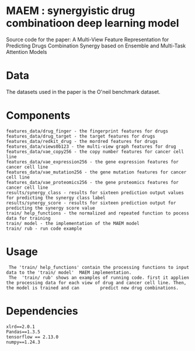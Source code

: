 #  MAEM : synergyistic drug combinatioon deep learning model 
Source code for the paper: A Multi-View Feature Representation for Predicting Drugs Combination Synergy based on Ensemble and Multi-Task Attention Models
# Data
The datasets used in the paper is the O'neil benchmark dataset.
# Components

    features_data/drug_finger - the fingerprint features for drugs 
    features_data/drug_target - the target features for drugs 
    features_data/redkit_drug - the mordred features for drugs 
    features_data/views0b123 - the multi-view graph features for drug
    features_data/vae_copy256 - the copy number features for cancer cell line 
    features_data/vae_expression256 - the gene expression features for cancer cell line 
    features_data/vae_mutation256 - the gene mutation features for cancer cell line 
    features_data/vae_proteomics256 - the gene proteomics features for cancer cell line 
    results/synergy_class - results for sixteen prediction output values for predicting the synergy class label
    results/synergy_score - results for sixteen prediction output for predicting the synergy score value
    train/ help_functions - the normalized and repeated function to pocess data for training
    train/ model - the implementation of the MAEM model
    train/ rub - run code example
   
 # Usage
     The 'train/ help_functions' contain the processing functions to input data to the 'train/ model'  MAEM implementation. 
     The  'train/ rub' shows an examples of running code. first it applien the processing data for each view of drug and cancer cell line. Then, the model is trained and can        predict new drug combinations. 
# Dependencies
    xlrd==2.0.1 
    Pandas==1.3.5
    tensorflow == 2.13.0
    numpy==1.24.3
 
